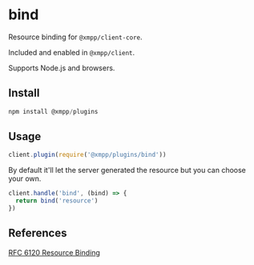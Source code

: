 # bind

Resource binding for `@xmpp/client-core`.

Included and enabled in `@xmpp/client`.

Supports Node.js and browsers.

## Install

```js
npm install @xmpp/plugins
```

## Usage

```js
client.plugin(require('@xmpp/plugins/bind'))
```

By default it'll let the server generated the resource but you can choose your own.

```js
client.handle('bind', (bind) => {
  return bind('resource')
})
```

## References

[RFC 6120 Resource Binding](https://xmpp.org/rfcs/rfc6120.html#bind)
